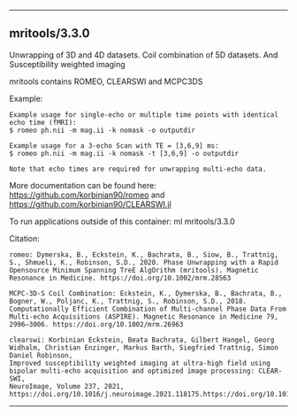 
----------------------------------
## mritools/3.3.0 ##
Unwrapping of 3D and 4D datasets. Coil combination of 5D datasets. And Susceptibility weighted imaging

mritools contains ROMEO, CLEARSWI and MCPC3DS



Example:
```
Example usage for single-echo or multiple time points with identical echo time (fMRI):
$ romeo ph.nii -m mag.ii -k nomask -o outputdir

Example usage for a 3-echo Scan with TE = [3,6,9] ms:
$ romeo ph.nii -m mag.ii -k nomask -t [3,6,9] -o outputdir

Note that echo times are required for unwrapping multi-echo data.
```

More documentation can be found here: https://github.com/korbinian90/romeo and https://github.com/korbinian90/CLEARSWI.jl

To run applications outside of this container: ml mritools/3.3.0

Citation:
```
romeo: Dymerska, B., Eckstein, K., Bachrata, B., Siow, B., Trattnig, S., Shmueli, K., Robinson, S.D., 2020. Phase Unwrapping with a Rapid Opensource Minimum Spanning TreE AlgOrithm (mritools). Magnetic Resonance in Medicine. https://doi.org/10.1002/mrm.28563

MCPC-3D-S Coil Combination: Eckstein, K., Dymerska, B., Bachrata, B., Bogner, W., Poljanc, K., Trattnig, S., Robinson, S.D., 2018. Computationally Efficient Combination of Multi-channel Phase Data From Multi-echo Acquisitions (ASPIRE). Magnetic Resonance in Medicine 79, 2996–3006. https://doi.org/10.1002/mrm.26963

clearswi: Korbinian Eckstein, Beata Bachrata, Gilbert Hangel, Georg Widhalm, Christian Enzinger, Markus Barth, Siegfried Trattnig, Simon Daniel Robinson,
Improved susceptibility weighted imaging at ultra-high field using bipolar multi-echo acquisition and optimized image processing: CLEAR-SWI,
NeuroImage, Volume 237, 2021, https://doi.org/10.1016/j.neuroimage.2021.118175.https://doi.org/10.1016/j.neuroimage.2021.118175
```

----------------------------------
